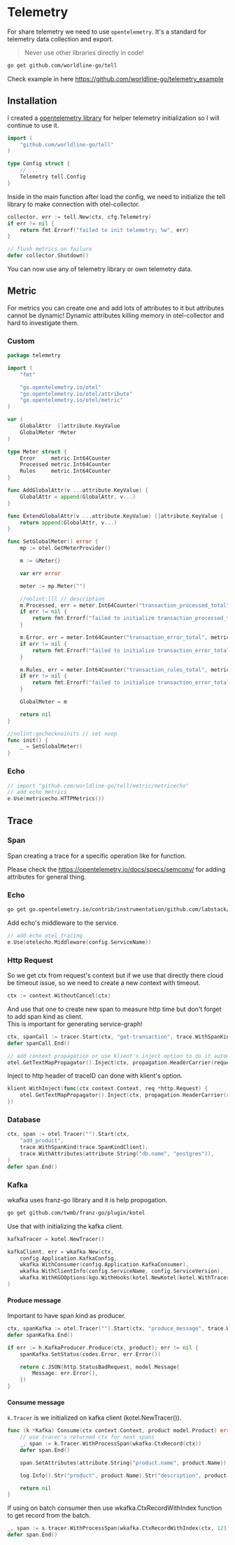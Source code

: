 # Telemetry

For share telemetry we need to use `opentelemetry`. It's a standard for telemetry data collection and export.

> Never use other libraries directly in code!

```sh
go get github.com/worldline-go/tell
```

Check example in here https://github.com/worldline-go/telemetry_example

## Installation

I created a [opentelemetry library](https://github.com/worldline-go/tell) for helper telemetry initialization so I will continue to use it.

```go
import (
    "github.com/worldline-go/tell"
)

type Config struct {
    // ...
    Telemetry tell.Config
}
```

Inside in the main function after load the config, we need to initialize the tell library to make connection with otel-collector.

```go
collector, err := tell.New(ctx, cfg.Telemetry)
if err != nil {
    return fmt.Errorf("failed to init telemetry; %w", err)
}

// flush metrics on failure
defer collector.Shutdown()
```

You can now use any of telemetry library or own telemetry data.

## Metric

For metrics you can create one and add lots of attributes to it but attributes cannot be dynamic! Dynamic attributes killing memory in otel-collector and hard to investigate them.

### Custom

```go
package telemetry

import (
	"fmt"

	"go.opentelemetry.io/otel"
	"go.opentelemetry.io/otel/attribute"
	"go.opentelemetry.io/otel/metric"
)

var (
	GlobalAttr  []attribute.KeyValue
	GlobalMeter *Meter
)

type Meter struct {
	Error     metric.Int64Counter
	Processed metric.Int64Counter
	Rules     metric.Int64Counter
}

func AddGlobalAttr(v ...attribute.KeyValue) {
	GlobalAttr = append(GlobalAttr, v...)
}

func ExtendGlobalAttr(v ...attribute.KeyValue) []attribute.KeyValue {
	return append(GlobalAttr, v...)
}

func SetGlobalMeter() error {
	mp := otel.GetMeterProvider()

	m := &Meter{}

	var err error

	meter := mp.Meter("")

	//nolint:lll // description
	m.Processed, err = meter.Int64Counter("transaction_processed_total", metric.WithDescription("number of successfully validated count"))
	if err != nil {
		return fmt.Errorf("failed to initialize transaction_processed_total; %w", err)
	}

	m.Error, err = meter.Int64Counter("transaction_error_total", metric.WithDescription("number of error on validation count"))
	if err != nil {
		return fmt.Errorf("failed to initialize transaction_error_total; %w", err)
	}

	m.Rules, err = meter.Int64Counter("transaction_rules_total", metric.WithDescription("number of used rule on validation count"))
	if err != nil {
		return fmt.Errorf("failed to initialize transaction_error_total; %w", err)
	}

	GlobalMeter = m

	return nil
}

//nolint:gochecknoinits // set noop
func init() {
	_ = SetGlobalMeter()
}
```

### Echo

```go
// import "github.com/worldline-go/tell/metric/metricecho"
// add echo metrics
e.Use(metricecho.HTTPMetrics())
```

## Trace

### Span

Span creating a trace for a specific operation like for function.

Please check the https://opentelemetry.io/docs/specs/semconv/ for adding attributes for general thing.

### Echo

```sh
go get go.opentelemetry.io/contrib/instrumentation/github.com/labstack/echo/otelecho
```

Add echo's middleware to the service.

```go
// add echo otel tracing
e.Use(otelecho.Middleware(config.ServiceName))
```

### Http Request

So we get ctx from request's context but if we use that directly there cloud be timeout issue, so we need to create a new context with timeout.

```go
ctx := context.WithoutCancel(ctx)
```

And use that one to create new span to measure http time but don't forget to add span kind as client.  
This is important for generating service-graph!

```go
ctx, spanCall := tracer.Start(ctx, "get-transaction", trace.WithSpanKind(trace.SpanKindClient))
defer spanCall.End()

// add context propagation or use klient's inject option to do it automatically
otel.GetTextMapPropagator().Inject(ctx, propagation.HeaderCarrier(request.Header))
```

Inject to http header of traceID can done with klient's option.

```go
klient.WithInject(func(ctx context.Context, req *http.Request) {
    otel.GetTextMapPropagator().Inject(ctx, propagation.HeaderCarrier(req.Header))
})
```

### Database

```go
ctx, span := otel.Tracer("").Start(ctx,
    "add_product",
    trace.WithSpanKind(trace.SpanKindClient),
    trace.WithAttributes(attribute.String("db.name", "postgres")),
)
defer span.End()
```

### Kafka

wkafka uses franz-go library and it is help propogation.

```sh
go get github.com/twmb/franz-go/plugin/kotel
```

Use that with initializing the kafka client.

```go
kafkaTracer = kotel.NewTracer()

kafkaClient, err = wkafka.New(ctx,
    config.Application.KafkaConfig,
    wkafka.WithConsumer(config.Application.KafkaConsumer),
    wkafka.WithClientInfo(config.ServiceName, config.ServiceVersion),
    wkafka.WithKGOOptions(kgo.WithHooks(kotel.NewKotel(kotel.WithTracer(kafkaTracer)).Hooks()...)),
)
```

#### Produce message

Important to have span kind as producer.

```go
ctx, spanKafka := otel.Tracer("").Start(ctx, "produce_message", trace.WithSpanKind(trace.SpanKindProducer))
defer spanKafka.End()

if err := h.KafkaProducer.Produce(ctx, product); err != nil {
    spanKafka.SetStatus(codes.Error, err.Error())

    return c.JSON(http.StatusBadRequest, model.Message{
        Message: err.Error(),
    })
}
```

#### Consume message

`k.Tracer` is we initialized on kafka client (kotel.NewTracer()).

```go
func (k *Kafka) Consume(ctx context.Context, product model.Product) error {
	// use tracer's returned ctx for next spans
	_, span := k.Tracer.WithProcessSpan(wkafka.CtxRecord(ctx))
	defer span.End()

	span.SetAttributes(attribute.String("product.name", product.Name))

	log.Info().Str("product", product.Name).Str("description", product.Description).Msg("consume message")

	return nil
}
```

If using on batch consumer then use wkafka.CtxRecordWithIndex function to get record from the batch.

```go
_, span := s.tracer.WithProcessSpan(wkafka.CtxRecordWithIndex(ctx, 123))
defer span.End()
```
